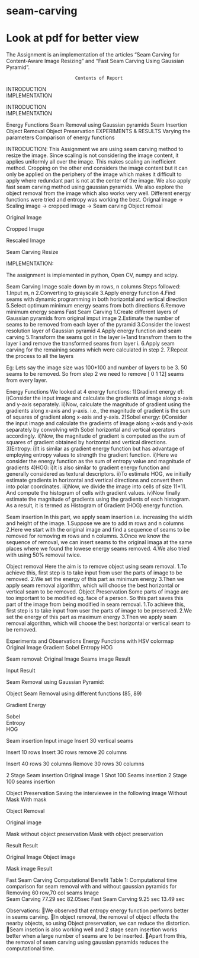 # seam-carving
 
# Look at pdf for better view




The Assignment is an implementation of the articles “Seam Carving for Content-Aware Image Resizing” and “Fast Seam Carving Using Gaussian Pyramid”.



                              Contents of Report


INTRODUCTION                                                                                                                            
IMPLEMENTATION                                                                                                                       
 
INTRODUCTION                                                                                                                            
IMPLEMENTATION                                                                                                                       
 
 Energy Functions
 Seam Removal using Gaussian pyramids
 Seam Insertion
 Object Removal 
 Object Preservation
 EXPERIMENTS & RESULTS
          Varying the parameters
          Comparison of energy functions






INTRODUCTION:
This Assignment we are using seam carving method to resize the image. Since scaling is not considering the image content, it applies uniformly all over the image. This makes scaling an inefficient method. Cropping on the other end considers the image content but it can only be applied on the periphery of the image which makes it difficult to apply where redundant part is not at the center of the image. We also apply fast seam carving method using gaussian pyramids. We also explore the object removal from the image which also works very well. Different energy functions were tried and entropy was working the best.
Orignal image -> Scaling image -> cropped image -> Seam carving
Object remoal 


Original Image


Cropped Image

Rescaled Image



Seam Carving Resize







IMPLEMENTATION:

The assignment is implemented in python, Open CV, numpy and scipy.

Seam Carving Image scale down by m rows, n columns
Steps followed: 
1.Input m, n
2.Converting to grayscale
3.Apply energy function
4.Find seams with dynamic programming in both horizontal and vertical direction
5.Select optimum minimum energy seams from both directions
6.Remove minimum energy seams
Fast Seam Carving
1.Create different layers of Gaussian pyramids from original imput image
2.Estimate the number of seams to be removed from each layer of the pyramid
3.Consider the lowest resolution layer of Gaussian pyramid
4.Apply energy function and seam carving
5.Transform the seams got in the layer i+1and transfrom them to the layer i  and remove the transformed seams from layer i.
6.Apply seam carving for the remaining seams which were calculated in step 2.
7.Repeat the process to all the layers

Eg: 
Lets say the image size was 100*100 and number of layers to be 3. 50 seams to be removed.
So from step 2 we need to remove [ 0 1 12] seams from every layer.

Energy Functions
We looked at 4 energy functions:
1)Gradient energy e1: 
i)Consider the input image and calculate the gradients of image along x-axis and y-axis separately.
ii)Now, calculate the magnitude of gradient using the gradients along x-axis and y-axis. i.e., the magnitude of gradient is the sum of squares of gradient along x-axis and y-axis.
2)Sobel energy:
i)Consider the input image and calculate the gradients of image along x-axis and y-axis separately by convolving with Sobel horizontal and vertical operators accordingly.
ii)Now, the magnitude of gradient is computed as the sum of squares of gradient obtained by horizontal and vertical directions.
3)Entropy:
i)It is similar as gradient energy function but has advantage of employing entropy values to strength the gradient function.
ii)Here we consider the energy function as the sum of entropy value and magnitude of gradients
4)HOG:
i)It is also similar to gradient energy function and generally considered as textural descriptors.
ii)To estimate HOG, we initially estimate gradients in horizontal and vertical directions and convert them into polar coordinates. 
iii)Now, we divide the image into cells of size 11*11. And compute the histogram of cells with gradient values.
iv)Now finally estimate the magnitude of gradients using the gradients of each histogram. As a result, it is termed as Histogram of Gradient (HOG) energy function.
 
Seam insertion
In this part, we apply seam insertion i.e. increasing the width and height of the image.
1.Suppose we are to add m rows and n columns
2.Here we start with the original image and find a sequence of seams to be removed for removing m rows and n columns.
3.Once we know the sequence of removal, we can insert seams to the original imaga at the same places where we found the lowese energy seams removed.
4.We also tried with using 50% removal twice.

Object removal
Here the aim is to remove object using seam removal.
1.To achieve this, first step is to take input from user the parts of image to be removed.
2.We set the energy of this part as minimum energy
3.Then we apply seam removal algorithm, which will choose the best horizontal or vertical seam to be removed.
Object Preservation
Some parts of image are too important to be modified eg. face of a person. So this part saves this part of the image from being modified in seam removal.
1.To achieve this, first step is to take input from user the parts of image to be preserved.
2.We set the energy of this part as maximum energy
3.Then we apply seam removal algorithm, which will choose the best horizontal or vertical seam to be removed.




Experiments and Observations
Energy Functions with HSV colormap
Original Image	Gradient	Sobel	Entropy	HOG
				
				
				
				













Seam removal:
Original Image
	Seams image
	Result

		
		
		
		







Input	Result
	
	
	
	

Seam Removal using Gaussian Pyramid:

Object	Seam Removal using different functions (85, 89)
		
Gradient Energy
		
Sobel		
Entropy		
HOG		









Seam insertion
Input image
	Insert 30 vertical seams

Insert 10 rows
	Insert 30 rows remove 20 columns

Insert 40 rows 30 columns
	Remove 30 rows 30 columns


2 Stage Seam insertion
Original image	1 Shot 100 Seams insertion	2 Stage 100 seams insertion
		

Object Preservation
Saving the interviewee in the following image
Without Mask	With mask
	
	
	




Object Removal

Original image

Mask without object preservation
	Mask with object preservation

Result
	Result




Original Image
	Object image

Mask image
	Result




Fast Seam Carving Computational Benefit
Table 1: Computational time comparison for seam removal with and without gaussian pyramids for Removing 60 row,70 col seams
Image		
Seam Carving	77.29 sec	82.05sec
Fast Seam Carving	9.25 sec	13.49 sec




Observations:
We observed that entropy energy function performs better in seams carving. 
In object removal, the removal of object effects the nearby objects, so using Object preservation, we can reduce the distortion. 
Seam insetion is also working well and 2 stage seam insertion works better when a large number of seams are to be inserted. 
Apart from this, the removal of seam carving using gaussian pyramids reduces the computational time.
